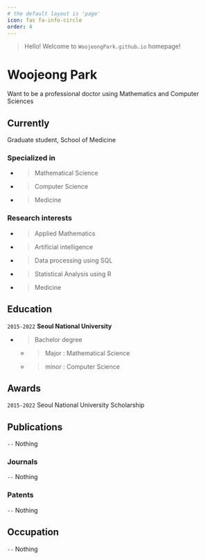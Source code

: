 ```yaml
---
# the default layout is 'page'
icon: fas fa-info-circle
order: 4
---
```

<!--
> Add Markdown syntax content to file `_tabs/about.md`{: .filepath } and it will show up on this page.
{: .prompt-tip }
-->

> Hello! Welcome to `WoojeongPark.github.io` homepage! <br>

# Woojeong Park
Want to be a professional doctor using Mathematics and Computer Sciences


## Currently
Graduate student, School of Medicine

### Specialized in
- > Mathematical Science
- > Computer Science 
- > Medicine


### Research interests
- > Applied Mathematics
- > Artificial intelligence
- > Data processing using SQL
- > Statistical Analysis using R
- > Medicine


## Education
`2015-2022`
__Seoul National University__
- > Bachelor degree
  - > Major : Mathematical Science
  - > minor : Computer Science

<!--
`2023-Now`
__CHA University__
- Master degree
  - Major : Medicine
-->

## Awards
`2015-2022`
Seoul National University Scholarship


## Publications
`--`
Nothing 

<!-- A list is also available [online](http://scholar.google.co.uk/citations?user=LTOTl0YAAAAJ) -->

### Journals
`--`
Nothing 

### Patents
`--`
Nothing 



## Occupation
`--`
Nothing 

